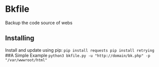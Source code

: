 # Bkfile
Backup the code source of webs
## Installing
Install and update using pip:
``
pip install requests
pip install retrying
``
##A Simple Example
``
python3 bkfile.py -u "http://domain/bk.php" -p "/var/wwwroot/html"
``

